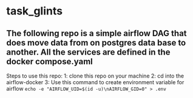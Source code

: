 # task_glints
The following repo is a simple airflow DAG that does move data from on postgres data base to another. All the services are defined in the docker compose.yaml
-----------------------------------------------------------

Steps to use this repo:
  1: clone this repo on your machine
  2: cd into the airflow-docker
  3: Use this command to create environment variable for airflow ```echo -e "AIRFLOW_UID=$(id -u)\nAIRFLOW_GID=0" > .env```
